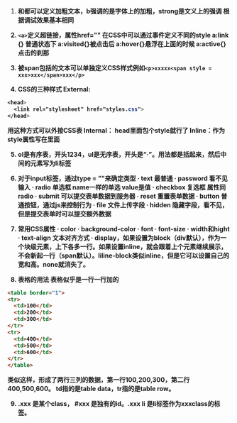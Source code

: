 1. <b>和<strong>都可以定义加粗文本，b强调的是字体上的加粗，strong是文义上的强调
根据调试效果基本相同

2. `<a>`定义超链接，属性href=""
在CSS中可以通过事件定义不同的style
a:link {} 普通状态下
a:visited{}被点击后
a:hover{}悬浮在上面的时候
a:active{}点击的刹那

3. 被span包括的文本可以单独定义CSS样式例如`<p>xxxxx<span style = xxx>xxx</span>xxx</p>`

4. CSS的三种样式
External:
```css
<head>
  <link rel="stylesheet" href="styles.css">
</head>
```
用这种方式可以外接CSS表
Internal：
head里面包个style就行了
Inline：作为style属性写在里面

5. ol是有序表，开头1234，ul是无序表，开头是“·”。用法都是括起来，然后中间的元素写为li标签

6. 对于input标签，通过type = ""来确定类型
· text 最普通
· password 看不见输入
· radio 单选框 name一样的单选 value是值
· checkbox 复选框 属性同radio
· submit 可以提交表单数据到服务器
· reset 重置表单数据
· button 普通按钮，通过js来控制行为
· file 文件上传字段
· hidden 隐藏字段，看不见，但是提交表单时可以提交额外数据

7. 常用CSS属性
· color
· background-color
· font
· font-size
· width和hight
· text-align 文本对齐方式
· display，如果设置为block（div默认），作为一个块级元素，上下各多一行。如果设置inline，就会跟着上个元素继续展示，不会新起一行（span默认）。liline-block类似inline，但是它可以设置自己的宽和高。none就消失了。

8. 表格的用法
表格似乎是一行一行加的
```html
<table border="1">
<tr>
  <td>100</td>
  <td>200</td>
  <td>300</td>
</tr>
<tr>
  <td>400</td>
  <td>500</td>
  <td>600</td>
</tr>
</table>
```
类似这样，形成了两行三列的数据，第一行100,200,300，第二行400,500,600。
td指的是table data，tr指的是table row。

9. .xxx 是某个class， #xxx 是独有的id。.xxx li 是li标签作为xxxclass的标签。